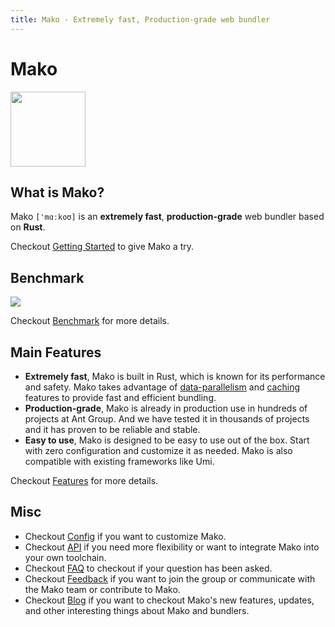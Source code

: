 ```yaml
---
title: Mako - Extremely fast, Production-grade web bundler
---
```


# Mako

<img src="https://img.alicdn.com/imgextra/i4/O1CN01dvFN0j1e2rYBJpJGJ_!!6000000003814-2-tps-2048-2048.png" width="120" height="120" />

## What is Mako?

Mako `['mɑːkoʊ]` is an **extremely fast**, **production-grade** web bundler based on **Rust**.

Checkout [Getting Started](/docs/getting-started) to give Mako a try.

## Benchmark

![](https://res.cloudinary.com/sorrycc/image/upload/v1717062514/blog/smnzhuk1.png)

Checkout [Benchmark](/blog/benchmark) for more details.

## Main Features

- **Extremely fast**, Mako is built in Rust, which is known for its performance and safety. Mako takes advantage of [data-parallelism](https://crates.io/crates/rayon) and [caching](https://crates.io/crates/cached) features to provide fast and efficient bundling.
- **Production-grade**, Mako is already in production use in hundreds of projects at Ant Group. And we have tested it in thousands of projects and it has proven to be reliable and stable.
- **Easy to use**, Mako is designed to be easy to use out of the box. Start with zero configuration and customize it as needed. Mako is also compatible with existing frameworks like Umi.

Checkout [Features](/docs/features) for more details.

## Misc

- Checkout [Config](/docs/config) if you want to customize Mako.
- Checkout [API](/docs/api) if you need more flexibility or want to integrate Mako into your own toolchain.
- Checkout [FAQ](/docs/faq) to checkout if your question has been asked.
- Checkout [Feedback](/docs/feedback) if you want to join the group or communicate with the Mako team or contribute to Mako.
- Checkout [Blog](/blog) if you want to checkout Mako's new features, updates, and other interesting things about Mako and bundlers.
